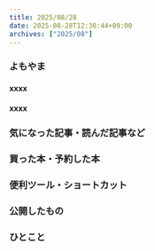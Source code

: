 ```yaml
---
title: 2025/08/28
date: 2025-08-28T12:30:44+09:00
archives: ["2025/08"]
---
```

### よもやま
#### xxxx

#### xxxx

### 気になった記事・読んだ記事など

### 買った本・予約した本

### 便利ツール・ショートカット

### 公開したもの

### ひとこと


